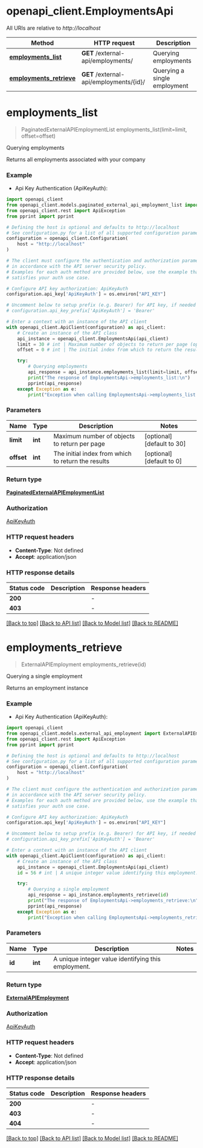 # openapi_client.EmploymentsApi

All URIs are relative to *http://localhost*

Method | HTTP request | Description
------------- | ------------- | -------------
[**employments_list**](EmploymentsApi.md#employments_list) | **GET** /external-api/employments/ | Querying employments
[**employments_retrieve**](EmploymentsApi.md#employments_retrieve) | **GET** /external-api/employments/{id}/ | Querying a single employment


# **employments_list**
> PaginatedExternalAPIEmploymentList employments_list(limit=limit, offset=offset)

Querying employments

Returns all employments associated with your company

### Example

* Api Key Authentication (ApiKeyAuth):

```python
import openapi_client
from openapi_client.models.paginated_external_api_employment_list import PaginatedExternalAPIEmploymentList
from openapi_client.rest import ApiException
from pprint import pprint

# Defining the host is optional and defaults to http://localhost
# See configuration.py for a list of all supported configuration parameters.
configuration = openapi_client.Configuration(
    host = "http://localhost"
)

# The client must configure the authentication and authorization parameters
# in accordance with the API server security policy.
# Examples for each auth method are provided below, use the example that
# satisfies your auth use case.

# Configure API key authorization: ApiKeyAuth
configuration.api_key['ApiKeyAuth'] = os.environ["API_KEY"]

# Uncomment below to setup prefix (e.g. Bearer) for API key, if needed
# configuration.api_key_prefix['ApiKeyAuth'] = 'Bearer'

# Enter a context with an instance of the API client
with openapi_client.ApiClient(configuration) as api_client:
    # Create an instance of the API class
    api_instance = openapi_client.EmploymentsApi(api_client)
    limit = 30 # int | Maximum number of objects to return per page (optional) (default to 30)
    offset = 0 # int | The initial index from which to return the results (optional) (default to 0)

    try:
        # Querying employments
        api_response = api_instance.employments_list(limit=limit, offset=offset)
        print("The response of EmploymentsApi->employments_list:\n")
        pprint(api_response)
    except Exception as e:
        print("Exception when calling EmploymentsApi->employments_list: %s\n" % e)
```



### Parameters


Name | Type | Description  | Notes
------------- | ------------- | ------------- | -------------
 **limit** | **int**| Maximum number of objects to return per page | [optional] [default to 30]
 **offset** | **int**| The initial index from which to return the results | [optional] [default to 0]

### Return type

[**PaginatedExternalAPIEmploymentList**](PaginatedExternalAPIEmploymentList.md)

### Authorization

[ApiKeyAuth](../README.md#ApiKeyAuth)

### HTTP request headers

 - **Content-Type**: Not defined
 - **Accept**: application/json

### HTTP response details

| Status code | Description | Response headers |
|-------------|-------------|------------------|
**200** |  |  -  |
**403** |  |  -  |

[[Back to top]](#) [[Back to API list]](../README.md#documentation-for-api-endpoints) [[Back to Model list]](../README.md#documentation-for-models) [[Back to README]](../README.md)

# **employments_retrieve**
> ExternalAPIEmployment employments_retrieve(id)

Querying a single employment

Returns an employment instance

### Example

* Api Key Authentication (ApiKeyAuth):

```python
import openapi_client
from openapi_client.models.external_api_employment import ExternalAPIEmployment
from openapi_client.rest import ApiException
from pprint import pprint

# Defining the host is optional and defaults to http://localhost
# See configuration.py for a list of all supported configuration parameters.
configuration = openapi_client.Configuration(
    host = "http://localhost"
)

# The client must configure the authentication and authorization parameters
# in accordance with the API server security policy.
# Examples for each auth method are provided below, use the example that
# satisfies your auth use case.

# Configure API key authorization: ApiKeyAuth
configuration.api_key['ApiKeyAuth'] = os.environ["API_KEY"]

# Uncomment below to setup prefix (e.g. Bearer) for API key, if needed
# configuration.api_key_prefix['ApiKeyAuth'] = 'Bearer'

# Enter a context with an instance of the API client
with openapi_client.ApiClient(configuration) as api_client:
    # Create an instance of the API class
    api_instance = openapi_client.EmploymentsApi(api_client)
    id = 56 # int | A unique integer value identifying this employment.

    try:
        # Querying a single employment
        api_response = api_instance.employments_retrieve(id)
        print("The response of EmploymentsApi->employments_retrieve:\n")
        pprint(api_response)
    except Exception as e:
        print("Exception when calling EmploymentsApi->employments_retrieve: %s\n" % e)
```



### Parameters


Name | Type | Description  | Notes
------------- | ------------- | ------------- | -------------
 **id** | **int**| A unique integer value identifying this employment. | 

### Return type

[**ExternalAPIEmployment**](ExternalAPIEmployment.md)

### Authorization

[ApiKeyAuth](../README.md#ApiKeyAuth)

### HTTP request headers

 - **Content-Type**: Not defined
 - **Accept**: application/json

### HTTP response details

| Status code | Description | Response headers |
|-------------|-------------|------------------|
**200** |  |  -  |
**403** |  |  -  |
**404** |  |  -  |

[[Back to top]](#) [[Back to API list]](../README.md#documentation-for-api-endpoints) [[Back to Model list]](../README.md#documentation-for-models) [[Back to README]](../README.md)

